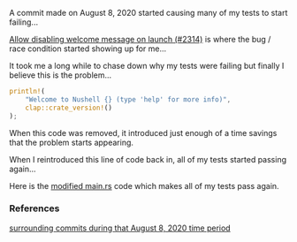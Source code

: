 
A commit made on August 8, 2020 started causing many of my tests
to start failing...

[Allow disabling welcome message on launch (#2314)]()
is where the bug / race condition started showing up for me...

It took me a long while to chase down why my tests were failing
but finally I believe this is the problem...

```rust
println!(
    "Welcome to Nushell {} (type 'help' for more info)",
    clap::crate_version!()
);
```

When this code was removed, it introduced just enough of a time
savings that the problem starts appearing.

When I reintroduced this line of code back in, all of my tests
started passing again...

Here is the
[modified main.rs](https://github.com/stormasm/nushelltmp/blob/master/v21.0/tmp00/main.rs)
code which makes all of my tests pass again.

### References

[surrounding commits during that August 8, 2020 time period](https://github.com/nushell/nushell/commits/main?before=a2cc2259e71ace3b2d808cb395da1b8fe4336020+245&branch=main)
